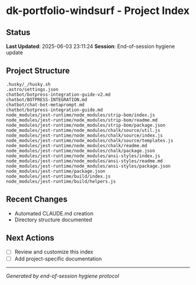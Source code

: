 # dk-portfolio-windsurf - Project Index

## Status
**Last Updated**: 2025-06-03 23:11:24
**Session**: End-of-session hygiene update

## Project Structure
```
.husky/_/husky.sh
.astro/settings.json
chatbot/botpress-integration-guide-v2.md
chatbot/BOTPRESS-INTEGRATION.md
chatbot/chat-bot-metaprompt.md
chatbot/botpress-integration-guide.md
node_modules/jest-runtime/node_modules/strip-bom/index.js
node_modules/jest-runtime/node_modules/strip-bom/readme.md
node_modules/jest-runtime/node_modules/strip-bom/package.json
node_modules/jest-runtime/node_modules/chalk/source/util.js
node_modules/jest-runtime/node_modules/chalk/source/index.js
node_modules/jest-runtime/node_modules/chalk/source/templates.js
node_modules/jest-runtime/node_modules/chalk/readme.md
node_modules/jest-runtime/node_modules/chalk/package.json
node_modules/jest-runtime/node_modules/ansi-styles/index.js
node_modules/jest-runtime/node_modules/ansi-styles/readme.md
node_modules/jest-runtime/node_modules/ansi-styles/package.json
node_modules/jest-runtime/package.json
node_modules/jest-runtime/build/index.js
node_modules/jest-runtime/build/helpers.js
```

## Recent Changes
- Automated CLAUDE.md creation
- Directory structure documented

## Next Actions
- [ ] Review and customize this index
- [ ] Add project-specific documentation

---
*Generated by end-of-session hygiene protocol*
